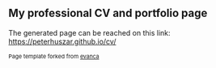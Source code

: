 ## My professional CV and portfolio page

The generated page can be reached on this link: https://peterhuszar.github.io/cv/


<p style="font-size:11px">Page template forked from <a href="https://github.com/evanca/quick-portfolio">evanca</a></p>

